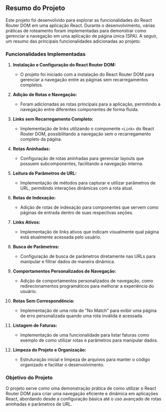 ## Resumo do Projeto

Este projeto foi desenvolvido para explorar as funcionalidades do React Router DOM em uma aplicação React. Durante o desenvolvimento, várias práticas de roteamento foram implementadas para demonstrar como gerenciar a navegação em uma aplicação de página única (SPA). A seguir, um resumo das principais funcionalidades adicionadas ao projeto:

### Funcionalidades Implementadas

1. **Instalação e Configuração do React Router DOM:**
   - O projeto foi iniciado com a instalação do React Router DOM para gerenciar a navegação entre as páginas sem recarregamentos completos.

2. **Adição de Rotas e Navegação:**
   - Foram adicionadas as rotas principais para a aplicação, permitindo a navegação entre diferentes componentes de forma fluida.

3. **Links sem Recarregamento Completo:**
   - Implementação de links utilizando o componente `<Link>` do React Router DOM, possibilitando a navegação sem o recarregamento completo da página.

4. **Rotas Aninhadas:**
   - Configuração de rotas aninhadas para gerenciar layouts que possuem subcomponentes, facilitando a navegação interna.

5. **Leitura de Parâmetros de URL:**
   - Implementação de métodos para capturar e utilizar parâmetros de URL, permitindo interações dinâmicas com a rota atual.

6. **Rotas de Indexação:**
   - Adição de rotas de indexação para componentes que servem como páginas de entrada dentro de suas respectivas seções.

7. **Links Ativos:**
   - Implementação de links ativos que indicam visualmente qual página está atualmente acessada pelo usuário.

8. **Busca de Parâmetros:**
   - Configuração de busca de parâmetros diretamente nas URLs para manipular e filtrar dados de maneira dinâmica.

9. **Comportamentos Personalizados de Navegação:**
   - Adição de comportamentos personalizados de navegação, como redirecionamentos programáticos para melhorar a experiência do usuário.

10. **Rotas Sem Correspondência:**
    - Implementação de uma rota de "No Match" para exibir uma página de erro personalizada quando uma rota inválida é acessada.

11. **Listagem de Faturas:**
    - Implementação de uma funcionalidade para listar faturas como exemplo de como utilizar rotas e parâmetros para manipular dados.

12. **Limpeza do Projeto e Organização:**
    - Estruturação inicial e limpeza de arquivos para manter o código organizado e facilitar o desenvolvimento.

### Objetivo do Projeto

O projeto serve como uma demonstração prática de como utilizar o React Router DOM para criar uma navegação eficiente e dinâmica em aplicações React, abordando desde a configuração básica até o uso avançado de rotas aninhadas e parâmetros de URL.
